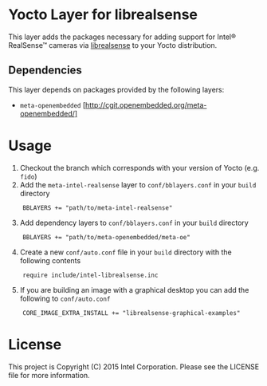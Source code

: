 Yocto Layer for librealsense
============================
This layer adds the packages necessary for adding support for Intel® RealSense™ cameras via [librealsense](https://github.com/IntelRealSense/librealsense) to your Yocto distribution.


## Dependencies
This layer depends on packages provided by the following layers:
* `meta-openembedded` [http://cgit.openembedded.org/meta-openembedded/]

Usage
=====
1. Checkout the branch which corresponds with your version of Yocto (e.g. `fido`)
2. Add the `meta-intel-realsense` layer to `conf/bblayers.conf` in your `build` directory
```bitbake
	BBLAYERS += "path/to/meta-intel-realsense"
```
3. Add dependency layers to `conf/bblayers.conf` in your `build` directory
```bitbake
	BBLAYERS += "path/to/meta-openembedded/meta-oe"
```
4. Create a new `conf/auto.conf` file in your `build` directory with the following contents
```bitbake
    require include/intel-librealsense.inc
```
5. If you are building an image with a graphical desktop you can add the following to `conf/auto.conf`
```bitbake
    CORE_IMAGE_EXTRA_INSTALL += "librealsense-graphical-examples"
```

License
=======
This project is Copyright (C) 2015 Intel Corporation. Please see the LICENSE file for more information.
